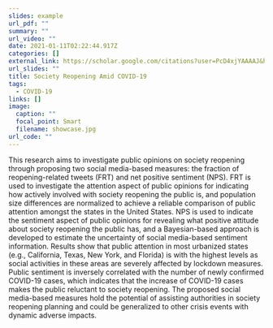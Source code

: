 ```yaml
---
slides: example
url_pdf: ""
summary: ""
url_video: ""
date: 2021-01-11T02:22:44.917Z
categories: []
external_link: https://scholar.google.com/citations?user=PcD4xjYAAAAJ&hl=en
url_slides: ""
title: Society Reopening Amid COVID-19
tags:
  - COVID-19
links: []
image:
  caption: ""
  focal_point: Smart
  filename: showcase.jpg
url_code: ""
---
```

This research aims to investigate public opinions on society reopening through proposing two social media-based measures: the fraction of reopening-related tweets (FRT) and net positive sentiment (NPS). FRT is used to investigate the attention aspect of public opinions for indicating how actively involved with society reopening the public is, and population size differences are normalized to achieve a reliable comparison of public attention amongst the states in the United States. NPS is used to indicate the sentiment aspect of public opinions for revealing what positive attitude about society reopening the public has, and a Bayesian-based approach is developed to estimate the uncertainty of social media-based sentiment information. Results show that public attention in most urbanized states (e.g., California, Texas, New York, and Florida) is with the highest levels as social activities in these areas are severely affected by lockdown measures. Public sentiment is inversely correlated with the number of newly confirmed COVID-19 cases, which indicates that the increase of COVID-19 cases makes the public reluctant to society reopening. The proposed social media-based measures hold the potential of assisting authorities in society reopening planning and could be generalized to other crisis events with dynamic adverse impacts.